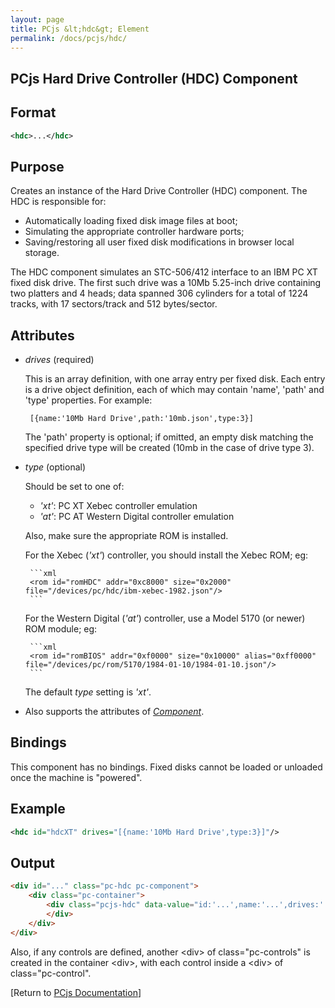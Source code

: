 ```yaml
---
layout: page
title: PCjs &lt;hdc&gt; Element
permalink: /docs/pcjs/hdc/
---
```


PCjs Hard Drive Controller (HDC) Component
---

Format
---
```xml
<hdc>...</hdc>
```

Purpose
---
Creates an instance of the Hard Drive Controller (HDC) component. The HDC is responsible for:

- Automatically loading fixed disk image files at boot;
- Simulating the appropriate controller hardware ports;
- Saving/restoring all user fixed disk modifications in browser local storage.

The HDC component simulates an STC-506/412 interface to an IBM PC XT fixed disk drive.
The first such drive was a 10Mb 5.25-inch drive containing two platters and 4 heads; data spanned 306 cylinders
for a total of 1224 tracks, with 17 sectors/track and 512 bytes/sector.

Attributes
---
 * *drives* (required)
 
	This is an array definition, with one array entry per fixed disk. Each entry is a drive object definition,
	each of which may contain 'name', 'path' and 'type' properties. For example:
	
		[{name:'10Mb Hard Drive',path:'10mb.json',type:3}]
		
	The 'path' property is optional; if omitted, an empty disk matching the specified drive type will be created
	(10mb in the case of drive type 3).
	
 * *type* (optional)
 
	Should be set to one of:
	
	 * *'xt'*: PC XT Xebec controller emulation
	 * *'at'*: PC AT Western Digital controller emulation
	
	Also, make sure the appropriate ROM is installed.
	
	For the Xebec (*'xt'*) controller, you should install the Xebec ROM; eg:
	
		```xml
		<rom id="romHDC" addr="0xc8000" size="0x2000" file="/devices/pc/hdc/ibm-xebec-1982.json"/>
		```

	For the Western Digital (*'at'*) controller, use a Model 5170 (or newer) ROM module; eg:

		```xml
		<rom id="romBIOS" addr="0xf0000" size="0x10000" alias="0xff0000" file="/devices/pc/rom/5170/1984-01-10/1984-01-10.json"/>
		```

	The default *type* setting is *'xt'*.

 * Also supports the attributes of *[Component](/docs/pcjs/component/)*.

Bindings
---
This component has no bindings. Fixed disks cannot be loaded or unloaded once the machine is "powered".

Example
---
```xml
<hdc id="hdcXT" drives="[{name:'10Mb Hard Drive',type:3}]"/>
```

Output
---
```html
<div id="..." class="pc-hdc pc-component">
    <div class="pc-container">
        <div class="pcjs-hdc" data-value="id:'...',name:'...',drives:'...'">
        </div>
    </div>
</div>
```

Also, if any controls are defined, another &lt;div&gt; of class="pc-controls" is created in the container &lt;div&gt;,
with each control inside a &lt;div&gt; of class="pc-control".

[Return to [PCjs Documentation](..)]
